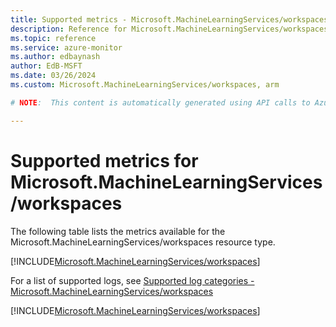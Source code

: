 ```yaml
---
title: Supported metrics - Microsoft.MachineLearningServices/workspaces
description: Reference for Microsoft.MachineLearningServices/workspaces metrics in Azure Monitor.
ms.topic: reference
ms.service: azure-monitor
ms.author: edbaynash
author: EdB-MSFT
ms.date: 03/26/2024
ms.custom: Microsoft.MachineLearningServices/workspaces, arm

# NOTE:  This content is automatically generated using API calls to Azure. Any edits made on these files will be overwritten in the next run of the script. 

---
```


  
# Supported metrics for Microsoft.MachineLearningServices/workspaces
  
The following table lists the metrics available for the Microsoft.MachineLearningServices/workspaces resource type.  
  
  
[!INCLUDE[Microsoft.MachineLearningServices/workspaces](./includes/metrics-headings-include.md)]  
  
  
  
For a list of supported logs, see [Supported log categories - Microsoft.MachineLearningServices/workspaces](../supported-logs/microsoft-machinelearningservices-workspaces-logs.md)  
  
 

[!INCLUDE[Microsoft.MachineLearningServices/workspaces](./includes/microsoft-machinelearningservices-workspaces-metrics-include.md)]
